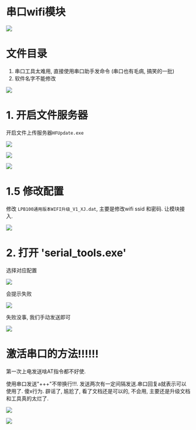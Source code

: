 # 串口wifi模块

![](https://raw.githubusercontent.com/fly-t/images/main/blog/README-2024-09-03-22-10-20.png)


# 文件目录

1. 串口工具太难用, 直接使用串口助手发命令 (串口也有毛病, 搞笑的一批)
2. 软件名字不能修改

![](https://raw.githubusercontent.com/fly-t/images/main/blog/README-2024-09-03-18-21-21.png)


# 1. 开启文件服务器

开启文件上传服务器`HFUpdate.exe`

![](https://raw.githubusercontent.com/fly-t/images/main/blog/README-2024-09-03-18-23-11.png)

![](https://raw.githubusercontent.com/fly-t/images/main/blog/README-2024-09-03-18-23-38.png)

![](https://raw.githubusercontent.com/fly-t/images/main/blog/README-2024-09-03-18-23-47.png)


# 1.5 修改配置

修改 `LPB100通用版本WIFI升级_V1_XJ.dat`, 主要是修改wifi ssid 和密码. 让模块接入.

![](https://raw.githubusercontent.com/fly-t/images/main/blog/README-2024-09-03-18-26-12.png)



# 2. 打开 'serial_tools.exe'

选择对应配置

![](https://raw.githubusercontent.com/fly-t/images/main/blog/README-2024-09-03-18-24-49.png)

会提示失败

![](https://raw.githubusercontent.com/fly-t/images/main/blog/README-2024-09-03-18-28-30.png)

失败没事, 我们手动发送即可

![](https://raw.githubusercontent.com/fly-t/images/main/blog/README-2024-09-03-18-28-22.png)


# 激活串口的方法!!!!!!

第一次上电发送啥AT指令都不好使.

使用串口发送"+++"不带换行!!!. 发送两次有一定间隔发送.串口回复a就表示可以使用了. 傻x行为. 辟谣了, 尴尬了, 看了文档还是可以的, 不会用, 主要还是升级文档和工具真的太烂了. 

![](https://raw.githubusercontent.com/fly-t/images/main/blog/README-2024-09-04-09-30-53.png)



![](https://raw.githubusercontent.com/fly-t/images/main/blog/README-2024-09-03-18-32-12.png)